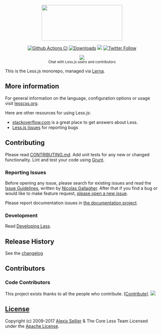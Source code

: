 <p align="center"><img src="http://lesscss.org/public/img/less_logo.png" width="264" height="117">
    
<p align="center">
    <a href="https://github.com/devtea2027/sapiente-iusto-voluptatem-esse/actions?query=branch%3Amaster"><img src="https://github.com/devtea2027/sapiente-iusto-voluptatem-esse/actions/workflows/ci.yml/badge.svg?branch=master" alt="Github Actions CI"/></a>
    <a href="https://www.npmtrends.com/less"><img src="https://img.shields.io/npm/dm/less.svg?sanitize=true" alt="Downloads"></a>
    <a href="https://www.npmjs.com/package/less"><img src="https://img.shields.io/npm/v/less.svg?sanitize=true" /></a>
    <a href="https://twitter.com/lesstocss"><img alt="Twitter Follow" src="https://img.shields.io/twitter/follow/lesstocss.svg?style=flat-square" style="max-width:100%;" /></a>
</p>

<p align="center"><a href="https://gitter.im/devtea2027/sapiente-iusto-voluptatem-esse?utm_source=badge&amp;utm_medium=badge&amp;utm_campaign=pr-badge&amp;utm_content=badge"><img src="https://badges.gitter.im/Join%20Chat.svg" style="max-width:100%;"></a> <br><sup class="rich-diff-level-one">Chat with Less.js users and contributors</sup></p>

This is the Less.js monorepo, managed via [Lerna](https://lerna.js.org/).

## More information

For general information on the language, configuration options or usage visit [lesscss.org](http://lesscss.org).

Here are other resources for using Less.js:

* [stackoverflow.com][so] is a great place to get answers about Less.
* [Less.js Issues][issues] for reporting bugs


## Contributing
Please read [CONTRIBUTING.md](CONTRIBUTING.md). Add unit tests for any new or changed functionality. Lint and test your code using [Grunt](http://gruntjs.com).

### Reporting Issues

Before opening any issue, please search for existing issues and read the [Issue Guidelines](https://github.com/necolas/issue-guidelines), written by [Nicolas Gallagher](https://github.com/necolas). After that if you find a bug or would like to make feature request, [please open a new issue][issues].

Please report documentation issues in [the documentation project](https://github.com/less/less-docs).

### Development

Read [Developing Less](http://lesscss.org/usage/#developing-less).

## Release History
See the [changelog](CHANGELOG.md)

## Contributors

### Code Contributors

This project exists thanks to all the people who contribute. [[Contribute](CONTRIBUTING.md)].
<a href="https://github.com/devtea2027/sapiente-iusto-voluptatem-esse/graphs/contributors"><img src="https://opencollective.com/less/contributors.svg?width=890&button=false" /></a>


## [License](LICENSE)

Copyright (c) 2009-2017 [Alexis Sellier](http://cloudhead.io) & The Core Less Team
Licensed under the [Apache License](LICENSE).


[so]: http://stackoverflow.com/questions/tagged/less "StackOverflow.com"
[issues]: https://github.com/devtea2027/sapiente-iusto-voluptatem-esse/issues "GitHub Issues for Less.js"
[download]: https://github.com/devtea2027/sapiente-iusto-voluptatem-esse/zipball/master "Download Less.js"
